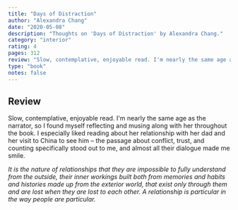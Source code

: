 ```yaml
---
title: "Days of Distraction"
author: "Alexandra Chang"
date: "2020-05-08"
description: "Thoughts on 'Days of Distraction' by Alexandra Chang."
category: "interior"
rating: 4
pages: 312
review: "Slow, contemplative, enjoyable read. I'm nearly the same age as the narrator, so I found myself reflecting and musing along with her throughout the book. I especially liked reading about her relationship with her dad and her visit to China to see him – the passage about conflict, trust, and counting specifically stood out to me, and almost all their dialogue made me smile.<br/><br/><i>It is the nature of relationships that they are impossible to fully understand from the outside, their inner workings built both from memories and habits and histories made up from the exterior world, that exist only through them and are lost when they are lost to each other. A relationship is particular in the way people are particular.</i>"
type: "book"
notes: false
---
```


## Review

Slow, contemplative, enjoyable read. I'm nearly the same age as the narrator, so I found myself reflecting and musing along with her throughout the book. I especially liked reading about her relationship with her dad and her visit to China to see him – the passage about conflict, trust, and counting specifically stood out to me, and almost all their dialogue made me smile.

_It is the nature of relationships that they are impossible to fully understand from the outside, their inner workings built both from memories and habits and histories made up from the exterior world, that exist only through them and are lost when they are lost to each other. A relationship is particular in the way people are particular._
